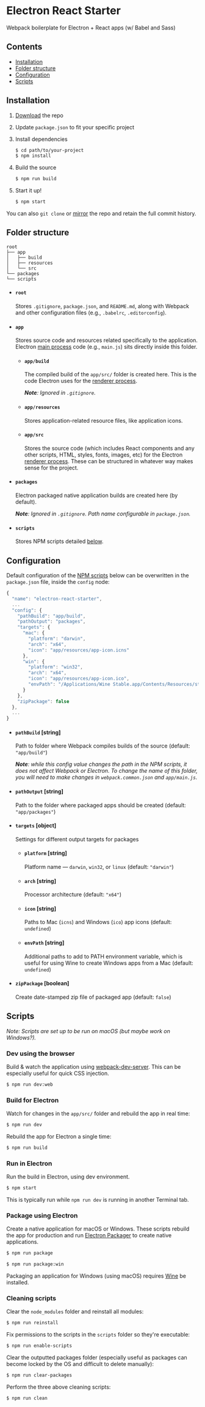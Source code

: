 # Electron React Starter
Webpack boilerplate for Electron + React apps (w/ Babel and Sass)


## Contents
- [Installation](#installation)
- [Folder structure](#folder-structure)
- [Configuration](#configuration)
- [Scripts](#scripts)


## Installation

1. [Download](https://github.com/movingobjects/electron-react-starter/archive/master.zip) the repo
1. Update `package.json` to fit your specific project
1. Install dependencies

    ```bash
    $ cd path/to/your-project
    $ npm install
    ```
1. Build the source

    ```bash
    $ npm run build
    ```
1. Start it up!

    ```bash
    $ npm start
    ```

You can also `git clone` or [mirror](https://help.github.com/articles/duplicating-a-repository/) the repo and retain the full commit history.


## Folder structure

```
root
├── app
│   ├── build
│   ├── resources
│   └── src
└── packages
└── scripts
```

- #### `root`
    Stores `.gitignore`, `package.json`, and `README.md`, along with Webpack and other configuration files (e.g., `.babelrc`, `.editorconfig`).

- #### `app`
    Stores source code and resources related specifically to the application. Electron [main process](https://electronjs.org/docs/glossary#main-process) code (e.g., `main.js`) sits directly inside this folder.

    - #### `app/build`
        The compiled build of the `app/src/` folder is created here. This is the code Electron uses for the [renderer process](https://electronjs.org/docs/glossary#renderer-process).

        _**Note**: Ignored in `.gitignore`._

    - #### `app/resources`
        Stores application-related resource files, like application icons.

    - #### `app/src`
        Stores the source code (which includes React components and any other scripts, HTML, styles, fonts, images, etc) for the Electron [renderer process](https://electronjs.org/docs/glossary#renderer-process). These can be structured in whatever way makes sense for the project.


- #### `packages`
    Electron packaged native application builds are created here (by default).

    _**Note**: Ignored in `.gitignore`. Path name configurable in `package.json`._

- #### `scripts`
    Stores NPM scripts detailed [below](#scripts).

## Configuration

Default configuration of the [NPM scripts](#scripts) below can be overwritten in the `package.json` file, inside the `config` node:

```js
{
  "name": "electron-react-starter",
  ...
  "config": {
    "pathBuild": "app/build",
    "pathOutput": "packages",
    "targets": {
      "mac": {
        "platform": "darwin",
        "arch": "x64",
        "icon": "app/resources/app-icon.icns"
      },
      "win": {
        "platform": "win32",
        "arch": "x64",
        "icon": "app/resources/app-icon.ico",
        "envPath": "/Applications/Wine Stable.app/Contents/Resources/start/bin:/Applications/Wine Stable.app/Contents/Resources/wine/bin"
      }
    },
    "zipPackage": false
  },
  ...
}
```
- #### `pathBuild` [string]

    Path to folder where Webpack compiles builds of the source (default: `"app/build"`)

    _**Note**: while this config value changes the path in the NPM scripts, it does not affect Webpack or Electron. To change the name of this folder, you will need to make changes in `webpack.common.json` and `app/main.js`._

- #### `pathOutput` [string]

    Path to the folder where packaged apps should be created (default: `"app/packages"`)


- #### `targets` [object]
    Settings for different output targets for packages

    - #### `platform` [string]

        Platform name — `darwin`, `win32`, or `linux` (default: `"darwin"`)

    - #### `arch` [string]

        Processor architecture (default: `"x64"`)

    - #### `icon` [string]

        Paths to Mac (`icns`) and Windows (`ico`) app icons (default: `undefined`)

    - #### `envPath` [string]

        Additional paths to add to PATH environment variable, which is useful for using Wine to create Windows apps from a Mac (default: `undefined`)

- #### `zipPackage` [boolean]

    Create date-stamped zip file of packaged app (default: `false`)


## Scripts

*Note: Scripts are set up to be run on macOS (but maybe work on Windows?).*


### Dev using the browser

Build & watch the application using [webpack-dev-server](https://github.com/webpack/webpack-dev-server). This can be especially useful for quick CSS injection.

```bash
$ npm run dev:web
```

### Build for Electron

Watch for changes in the `app/src/` folder and rebuild the app in real time:

```bash
$ npm run dev
```

Rebuild the app for Electron a single time:

```bash
$ npm run build
```

### Run in Electron

Run the build in Electron, using dev environment.

```bash
$ npm start
```

This is typically run while `npm run dev` is running in another Terminal tab.


### Package using Electron

Create a native application for macOS or Windows. These scripts rebuild the app for production and run [Electron Packager](https://github.com/electron-userland/electron-packager) to create native applications.

```bash
$ npm run package
```

```bash
$ npm run package:win
```

Packaging an application for Windows (using macOS) requires [Wine](https://www.winehq.org) be installed.


### Cleaning scripts

Clear the `node_modules` folder and reinstall all modules:

```bash
$ npm run reinstall
```

Fix permissions to the scripts in the `scripts` folder so they're executable:

```bash
$ npm run enable-scripts
```

Clear the outputted packages folder (especially useful as packages can become locked by the OS and difficult to delete manually):

```bash
$ npm run clear-packages
```

Perform the three above cleaning scripts:

```bash
$ npm run clean
```

